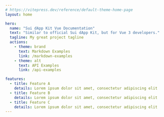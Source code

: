 ```yaml
---
# https://vitepress.dev/reference/default-theme-home-page
layout: home

hero:
  name: "Sui dApp Kit Vue Documentation"
  text: "Similar to official Sui dApp Kit, but for Vue 3 developers."
  tagline: My great project tagline
  actions:
    - theme: brand
      text: Markdown Examples
      link: /markdown-examples
    - theme: alt
      text: API Examples
      link: /api-examples

features:
  - title: Feature A
    details: Lorem ipsum dolor sit amet, consectetur adipiscing elit
  - title: Feature B
    details: Lorem ipsum dolor sit amet, consectetur adipiscing elit
  - title: Feature C
    details: Lorem ipsum dolor sit amet, consectetur adipiscing elit
---
```


